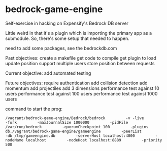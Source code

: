 # bedrock-game-engine
Self-exercise in hacking on Expensify's Bedrock DB server

Little weird in that it's a plugin which is importing the primary app as a submodule. So, there's some setup that needed to happen.

need to add some packages, see the bedrockdb.com

Past objectives:
create a makefile
get code to compile
get plugin to load
update position 
support multiple users
store position between requests

Current objective:
add automated testing

Future objectives:
require authentication
add collision detection
add momentum
add projectiles
add 3 dimensions
performance test against 10 users
performance test against 100 users
performance test against 1000 users

command to start the prog:
```
/vagrant/bedrock-game-engine/Bedrock/bedrock         -v	-live         -fork         -maxJournalSize 1000000         -pidFile /var/run/bedrock         -quorumCheckpoint 100         -plugins db,/vagrant/bedrock-game-engine/gameengine         -peerList          -db /tmp/gameengine.db         -serverHost localhost:4000         -nodeName localhost         -nodeHost localhost:8889         -priority 500          
```
